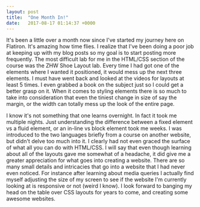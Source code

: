 ```yaml
---
layout: post
title:  "One Month In!"
date:   2017-08-17 01:14:37 +0000
---
```



It's been a little over a month now since I've started my journey here on Flatiron. It's amazing how time flies. I realize that I've been doing a poor job at keeping up with my blog posts so my goal is to start posting more frequently. The most difficult lab for me in the HTML/CSS section of the course was the ZHW Shoe Layout lab. Every time I had got one of the elements where I wanted it positioned, it would mess up the next three elements. I must have went back and looked at the videos for layouts at least 5 times. I even grabbed a book on the subject just so I could get a better grasp on it. When it comes to styling elements there is so much to take into consideration that even the tiniest change in size of say the margin, or the width can totally mess up the look of the entire page. 

I know it's not something that one learns overnight. In fact it took me multiple nights. Just understanding the difference between a fixed element vs a fluid element, or an in-line vs block element took me weeks. I was introduced to the two languages briefly from a course on another website, but didn't delve too much into it. I clearly had not even graced the surface of what all you can do with HTML/CSS. I will say that even though learning about all of the layouts gave me somewhat of a headache, it did give me a greater appreciation for what goes into creating a website. There are so many small details and intricacies that go into a website that I had never even noticed. For instance after learning about media queries I actually find myself adjusting the size of my screen to see if the website I'm currently looking at is responsive or not (weird I know). I look forward to banging my head on the table over CSS layouts for years to come, and creating some awesome websites. 
